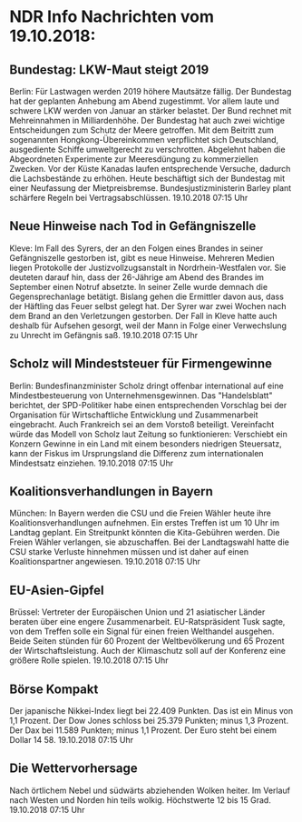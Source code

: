 # NDR Info Nachrichten vom 19.10.2018:


## Bundestag: LKW-Maut steigt 2019
Berlin: Für Lastwagen werden 2019 höhere Mautsätze fällig. Der Bundestag hat der geplanten Anhebung am Abend zugestimmt. Vor allem laute und schwere LKW werden von Januar an stärker belastet. Der Bund rechnet mit Mehreinnahmen in Milliardenhöhe. Der Bundestag hat auch zwei wichtige Entscheidungen zum Schutz der Meere getroffen. Mit dem Beitritt zum sogenannten Hongkong-Übereinkommen verpflichtet sich Deutschland, ausgediente Schiffe umweltgerecht zu verschrotten. Abgelehnt haben die Abgeordneten Experimente zur Meeresdüngung zu kommerziellen Zwecken. Vor der Küste Kanadas laufen entsprechende Versuche, dadurch die Lachsbestände zu erhöhen. Heute beschäftigt sich der Bundestag mit einer Neufassung der Mietpreisbremse. Bundesjustizministerin Barley plant schärfere Regeln bei  Vertragsabschlüssen. 19.10.2018 07:15 Uhr 

## Neue Hinweise nach Tod in Gefängniszelle
Kleve:	Im Fall des Syrers, der an den Folgen eines Brandes in seiner Gefängniszelle gestorben ist, gibt es neue Hinweise. Mehreren Medien liegen Protokolle der Justizvollzugsanstalt in Nordrhein-Westfalen vor. Sie deuteten darauf hin, dass der 26-Jährige am Abend des Brandes im September einen Notruf absetzte. In seiner Zelle wurde demnach die Gegensprechanlage betätigt. Bislang gehen die Ermittler davon aus, dass der Häftling das Feuer selbst gelegt hat. Der Syrer war zwei Wochen nach dem Brand an den Verletzungen gestorben. Der Fall in Kleve hatte auch deshalb für Aufsehen gesorgt, weil der Mann in Folge einer Verwechslung zu Unrecht im Gefängnis saß. 19.10.2018 07:15 Uhr 

## Scholz will Mindeststeuer für Firmengewinne
Berlin:	Bundesfinanzminister Scholz dringt offenbar international auf eine Mindestbesteuerung von Unternehmensgewinnen. Das "Handelsblatt" berichtet, der SPD-Politiker habe einen entsprechenden Vorschlag bei der Organisation für Wirtschaftliche Entwicklung und Zusammenarbeit eingebracht. Auch Frankreich sei an dem Vorstoß beteiligt. Vereinfacht würde das Modell von Scholz laut Zeitung so funktionieren: Verschiebt ein Konzern Gewinne in ein Land mit einem besonders niedrigen Steuersatz, kann der Fiskus im Ursprungsland die Differenz zum internationalen Mindestsatz einziehen. 19.10.2018 07:15 Uhr 

## Koalitionsverhandlungen in Bayern
München:	In Bayern werden die CSU und die Freien Wähler heute ihre Koalitionsverhandlungen aufnehmen. Ein erstes Treffen ist um 10 Uhr im Landtag geplant. Ein Streitpunkt könnten die Kita-Gebühren werden. Die Freien Wähler verlangen, sie abzuschaffen. Bei der Landtagswahl hatte die CSU starke Verluste hinnehmen müssen und ist daher auf einen Koalitionspartner angewiesen. 19.10.2018 07:15 Uhr 

## EU-Asien-Gipfel
Brüssel:	Vertreter der Europäischen Union und 21 asiatischer Länder beraten über eine engere Zusammenarbeit. EU-Ratspräsident Tusk sagte, von dem Treffen solle ein Signal für einen freien Welthandel ausgehen. Beide Seiten stünden für 60 Prozent der Weltbevölkerung und 65 Prozent der Wirtschaftsleistung. Auch der Klimaschutz soll auf der Konferenz eine größere Rolle spielen. 19.10.2018 07:15 Uhr 

## Börse Kompakt
Der japanische Nikkei-Index liegt bei 22.409 Punkten. Das ist ein Minus von 1,1 Prozent. Der Dow Jones schloss bei 25.379 Punkten; minus 1,3 Prozent. Der Dax bei 11.589 Punkten; minus 1,1 Prozent. Der Euro steht bei einem Dollar 14 58. 19.10.2018 07:15 Uhr 

## Die Wettervorhersage
Nach örtlichem Nebel und südwärts abziehenden Wolken heiter. Im Verlauf nach Westen und Norden hin teils wolkig. Höchstwerte 12 bis 15 Grad. 19.10.2018 07:15 Uhr 
